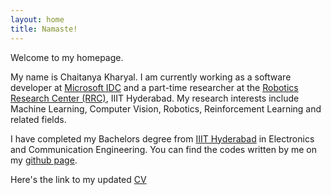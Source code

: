 ```yaml
---
layout: home
title: Namaste!
---
```


Welcome to my homepage.


My name is Chaitanya Kharyal. I am currently working as a software developer at [Microsoft IDC](https://www.microsoft.com/en-in/msidc/) and a part-time researcher at the [Robotics Research Center (RRC)](https://robotics.iiit.ac.in/), IIIT Hyderabad. My research interests include Machine Learning, Computer Vision, Robotics, Reinforcement Learning and related fields.


I have completed my Bachelors degree from [IIIT Hyderabad](https://www.iiit.ac.in/) in Electronics and Communication Engineering. You can find the codes written by me on my [github page](https://github.com/kharyal).


Here's the link to my updated [CV](https://kharyal.github.io//CV.pdf)

<!--- ## Welcome to GitHub Pages
You can use the [editor on GitHub](https://github.com/roomno308/roomno308.github.io/edit/main/index.md) to maintain and preview the content for your website in Markdown files.
Whenever you commit to this repository, GitHub Pages will run [Jekyll](https://jekyllrb.com/) to rebuild the pages in your site, from the content in your Markdown files.
### Markdown
Markdown is a lightweight and easy-to-use syntax for styling your writing. It includes conventions for
```markdown
Syntax highlighted code block
# Header 1
## Header 2
### Header 3
- Bulleted
- List
1. Numbered
2. List
**Bold** and _Italic_ and `Code` text
[Link](url) and ![Image](src)
```
For more details see [GitHub Flavored Markdown](https://guides.github.com/features/mastering-markdown/).
### Jekyll Themes
Your Pages site will use the layout and styles from the Jekyll theme you have selected in your [repository settings](https://github.com/roomno308/roomno308.github.io/settings). The name of this theme is saved in the Jekyll `_config.yml` configuration file.
### Support or Contact
Having trouble with Pages? Check out our [documentation](https://docs.github.com/categories/github-pages-basics/) or [contact support](https://support.github.com/contact) and we’ll help you sort it out. -->
